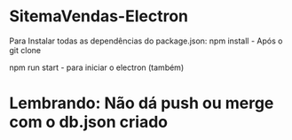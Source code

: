 # SitemaVendas-Electron

Para Instalar todas as dependências do package.json:
npm install - Após o git clone

npm run start - para iniciar o electron (também)

# Lembrando: Não dá push ou merge com o db.json criado
